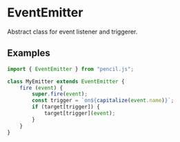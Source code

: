 # EventEmitter

Abstract class for event listener and triggerer.


## Examples

```js
import { EventEmitter } from "pencil.js";

class MyEmitter extends EventEmitter {
    fire (event) {
        super.fire(event);
        const trigger = `on${capitalize(event.name)}`;
        if (target[trigger]) {
            target[trigger](event);
        }
    }
}
```
